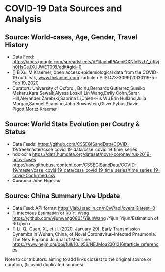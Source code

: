 # COVID-19 Data Sources and Analysis

## Source: World-cases, Age, Gender, Travel History
  - Data Feed: https://docs.google.com/spreadsheets/d/1itaohdPiAeniCXNlntNztZ_oRvjh0HsGuJXUJWET008/edit#gid=0
  - [] B Xu, M Kraemer, Open access epidemiological data from the COVID-19 outbreak, www.thelancet.com › article › PIIS1473-3099(20)30119-5 › Feb 19, 2020 
  - Curators: University of Oxford , Bo Xu,Bernardo Gutierrez,Sumiko Mekaru,Kara Sewalk,Alyssa Loskill,Lin Wang,Emily Cohn,Sarah Hill,Alexander Zarebski,Sabrina Li,Chieh-His Wu,Erin Hulland,Julia Morgan,Samuel Scarpino,John Brownstein,Oliver Pybus,David Pigott,Moritz Kraemer
  
## Source: World Stats Evolution per Coutry & Status
  - Data Feeds: https://github.com/CSSEGISandData/COVID-19/tree/master/csse_covid_19_data/csse_covid_19_time_series
  - hdx ocha https://data.humdata.org/dataset/novel-coronavirus-2019-ncov-cases https://raw.githubusercontent.com/CSSEGISandData/COVID-19/master/csse_covid_19_data/csse_covid_19_time_series/time_series_19-covid-Confirmed.csv
  - Curators: John Hopkins

## Source: China Summary Live Update
  - Data Feed: API format https://lab.isaaclin.cn/nCoV/api/overall?latest=0
  - [] Infectious Estimation of R0 Y. Wang  https://github.com/yijunwang0805/YijunWang /Yijun_Yijun/Estimation of R0.ipynb
  - [] Li, Q., Guan, X., et al. (2020, January 29). Early Transmission Dynamics in Wuhan, China, of Novel Coronavirus–Infected Pneumonia. The New England Journal of Medicine. https://www.nejm.org/doi/full/10.1056/NEJMoa2001316#article_references

Note to contributors: aiming to add links closest to the original source or curation, (to avoid duplicated sources)
